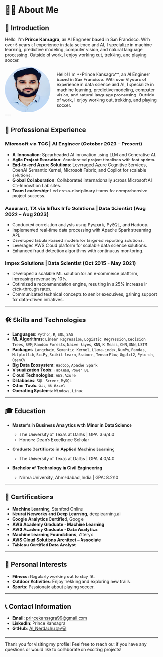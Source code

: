 # 🧑‍💻 About Me

## 👋 Introduction
Hello! I'm **Prince Kansagra**, an AI Engineer based in San Francisco. With over 6 years of experience in data science and AI, I specialize in machine learning, predictive modeling, computer vision, and natural language processing. Outside of work, I enjoy working out, trekking, and playing soccer.

<div style="display: flex; align-items: center;">
  <img src="OIP.jpg" alt="Profile Picture" style="border-radius: 50%; width: 150px; height: 150px; margin-right: 20px;">
  <p style="flex: 1;">Hello! I'm **Prince Kansagra**, an AI Engineer based in San Francisco. With over 6 years of experience in data science and AI, I specialize in machine learning, predictive modeling, computer vision, and natural language processing. Outside of work, I enjoy working out, trekking, and playing soccer.</p>
</div>
---

## 💼 Professional Experience

### Microsoft via TCS | AI Engineer (October 2023 – Present)
- **AI Innovation**: Spearheaded AI innovation using LLM and Generative AI.
- **Agile Project Execution**: Accelerated project timelines with fast sprints.
- **End-to-end Azure Solutions**: Leveraged Azure Cognitive Services, OpenAI Semantic Kernel, Microsoft Fabric, and Copilot for scalable solutions.
- **Global Collaboration**: Collaborated internationally across Microsoft AI Co-Innovation Lab sites.
- **Team Leadership**: Led cross-disciplinary teams for comprehensive project success.

### Assurant, TX via Influx Info Solutions | Data Scientist (Aug 2022 – Aug 2023)
- Conducted correlation analysis using Pyspark, PySQL, and Hadoop.
- Implemented real-time data processing with Apache Spark streaming API.
- Developed tabular-based models for targeted reporting solutions.
- Leveraged AWS Cloud platform for scalable data science solutions.
- Enhanced fraud detection algorithms with continuous monitoring.

### Impex Solutions | Data Scientist (Oct 2015 - May 2021)
- Developed a scalable ML solution for an e-commerce platform, increasing revenue by 10%.
- Optimized a recommendation engine, resulting in a 25% increase in click-through rates.
- Communicated technical concepts to senior executives, gaining support for data-driven initiatives.

---

## 🛠️ Skills and Technologies

- **Languages**: `Python`, `R`, `SQL`, `SAS`
- **ML Algorithms**: `Linear Regression`, `Logistic Regression`, `Decision Trees`, `SVM`, `Random Forests`, `Naive Bayes`, `KNN`, `K Means`, `CNN`, `RNN`, `LSTM`
- **Packages**: `Langchain`, `Semantic Kernel`, `Llama-index`, `NumPy`, `Pandas`, `Matplotlib`, `SciPy`, `Scikit-learn`, `Seaborn`, `TensorFlow`, `Ggplot2`, `Pytorch`, `OpenCV`
- **Big Data Ecosystem**: `Hadoop`, `Apache Spark`
- **Visualization Tools**: `Tableau`, `Power BI`
- **Cloud Technologies**: `AWS`, `Azure`
- **Databases**: `SQL Server`, `MySQL`
- **Other Tools**: `Git`, `MS Excel`
- **Operating Systems**: `Windows`, `Linux`

---

## 🎓 Education

- **Master’s in Business Analytics with Minor in Data Science**
  - The University of Texas at Dallas | GPA: 3.6/4.0
  - Honors: Dean’s Excellence Scholar

- **Graduate Certificate in Applied Machine Learning**
  - The University of Texas at Dallas | GPA: 4.0/4.0

- **Bachelor of Technology in Civil Engineering**
  - Nirma University, Ahmedabad, India | GPA: 8.2/10

---

## 📜 Certifications

- **Machine Learning**, Stanford Online
- **Neural Networks and Deep Learning**, deeplearning.ai
- **Google Analytics Certified**, Google
- **AWS Academy Graduate - Machine Learning**
- **AWS Academy Graduate - Data Analytics**
- **Machine Learning Foundations**, Alteryx
- **AWS Cloud Solutions Architect – Associate**
- **Tableau Certified Data Analyst**

---

## 🌟 Personal Interests

- **Fitness**: Regularly working out to stay fit.
- **Outdoor Activities**: Enjoy trekking and exploring new trails.
- **Sports**: Passionate about playing soccer.

---

## 📞 Contact Information

- **Email**: [princekansagra99@gmail.com](mailto:princekansagra99@gmail.com)
- **LinkedIn**: [Prince Kansagra](http://linkedin.com/in/princekansagra)
- **GitHub**: [AI_Nerdachu 🤓⚡💻](http://github.com/AI_Nerdachu)

---

Thank you for visiting my profile! Feel free to reach out if you have any questions or would like to collaborate on exciting projects!
